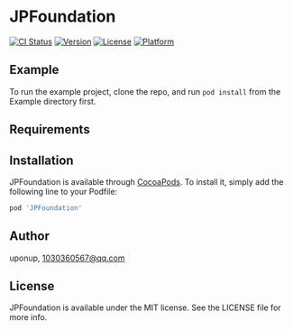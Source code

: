 # JPFoundation

[![CI Status](https://img.shields.io/travis/uponup/JPFoundation.svg?style=flat)](https://travis-ci.org/uponup/JPFoundation)
[![Version](https://img.shields.io/cocoapods/v/JPFoundation.svg?style=flat)](https://cocoapods.org/pods/JPFoundation)
[![License](https://img.shields.io/cocoapods/l/JPFoundation.svg?style=flat)](https://cocoapods.org/pods/JPFoundation)
[![Platform](https://img.shields.io/cocoapods/p/JPFoundation.svg?style=flat)](https://cocoapods.org/pods/JPFoundation)

## Example

To run the example project, clone the repo, and run `pod install` from the Example directory first.

## Requirements

## Installation

JPFoundation is available through [CocoaPods](https://cocoapods.org). To install
it, simply add the following line to your Podfile:

```ruby
pod 'JPFoundation'
```

## Author

uponup, 1030360567@qq.com

## License

JPFoundation is available under the MIT license. See the LICENSE file for more info.
